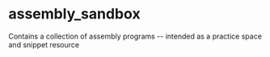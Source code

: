 # assembly_sandbox
Contains a collection of assembly programs -- intended as a practice space and snippet resource
